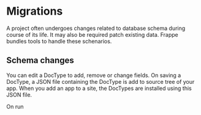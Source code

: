 # Migrations

A project often undergoes changes related to database schema during course of
its life. It may also be required patch existing data. Frappe bundles tools to
handle these schenarios.

## Schema changes

You can edit a DocType to add, remove or change fields. On saving a DocType,
a JSON file containing the DocType is add to source tree of your app. When you
add an app to a site, the DocTypes are installed using this JSON file.

On run
